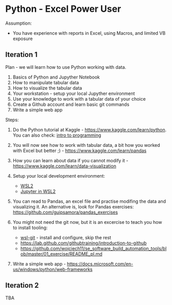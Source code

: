 # Python - Excel Power User

Assumption:

* You have experience with reports in Excel, using Macros, and limited VB exposure

## Iteration 1

Plan - we will learn how to use Python working with data.

1. Basics of Python and Jupyther Notebook
2. How to manipulate tabular data
3. How to visualize the tabular data
4. Your workstation - setup your local Jupyther environment
5. Use your knowledge to work with a tabular data of your choice
6. Create a Github account and learn basic git commands
7. Write a simple web app

Steps:

1. Do the Python tutorial at Kaggle - https://www.kaggle.com/learn/python. You can also check: [intro to programming](https://www.kaggle.com/learn/intro-to-programming)

2. You will now see how to work with tabular data, a bit how you worked with Excel but better ;) - https://www.kaggle.com/learn/pandas

3. How you can learn about data if you cannot modify it - https://www.kaggle.com/learn/data-visualization

4. Setup your local development environment:

   - [WSL2](https://docs.microsoft.com/en-us/windows/wsl/install)
   - [Jupyter in WSL2](https://towardsdatascience.com/configuring-jupyter-notebook-in-windows-subsystem-linux-wsl2-c757893e9d69)

5. You can read to Pandas, an excel file and practise modifing the data and visualizing it. An alternative is, look for Pandas exercises: https://github.com/guipsamora/pandas_exercises

6. You might not need the git now, but it is an excercise to teach you how to install tooling:

   - [wsl-git](https://docs.microsoft.com/en-us/windows/wsl/tutorials/wsl-git) - install and configure, skip the rest
   - https://lab.github.com/githubtraining/introduction-to-github 
   - https://github.com/wojciech11/se_software_build_automation_tools/blob/master/01_exercise/README_pl.md

7. Write a simple web app - https://docs.microsoft.com/en-us/windows/python/web-frameworks

## Iteration 2

TBA
 
